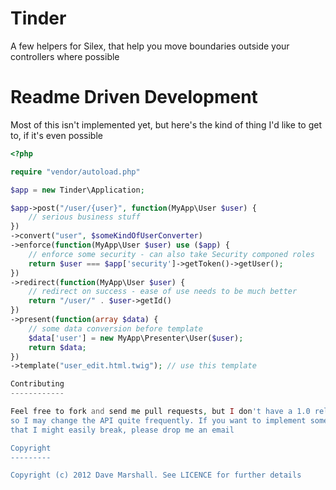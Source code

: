 Tinder
======

A few helpers for Silex, that help you move boundaries outside your controllers
where possible

Readme Driven Development
=========================

Most of this isn't implemented yet, but here's the kind of thing I'd like to get
to, if it's even possible

``` php
<?php

require "vendor/autoload.php"

$app = new Tinder\Application;

$app->post("/user/{user}", function(MyApp\User $user) {
    // serious business stuff
})
->convert("user", $someKindOfUserConverter) 
->enforce(function(MyApp\User $user) use ($app) { 
    // enforce some security - can also take Security componed roles
    return $user === $app['security']->getToken()->getUser();
})
->redirect(function(MyApp\User $user) { 
    // redirect on success - ease of use needs to be much better
    return "/user/" . $user->getId() 
}) 
->present(function(array $data) { 
    // some data conversion before template
    $data['user'] = new MyApp\Presenter\User($user);
    return $data;
})
->template("user_edit.html.twig"); // use this template

Contributing
------------

Feel free to fork and send me pull requests, but I don't have a 1.0 release yet,
so I may change the API quite frequently. If you want to implement something
that I might easily break, please drop me an email

Copyright
---------

Copyright (c) 2012 Dave Marshall. See LICENCE for further details

